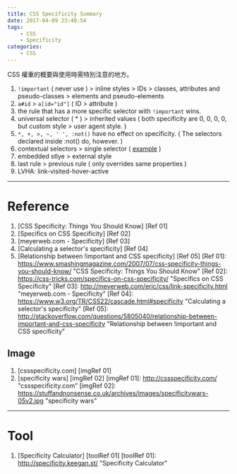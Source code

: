 ```yaml
---
title: CSS Specificity Summary
date: 2017-04-09 23:40:54
tags:
    - CSS
    - Specificity
categories:
    - CSS
---
```

CSS 權重的概要與使用時需特別注意的地方。

<!-- more -->

1. `!important` ( never use ) > inline styles > IDs > classes, attributes and pseudo-classes > elements and pseudo-elements
2. `a#id` > `a[id="id"]` ( ID > attribute )
3. the rule that has a more specific selector with `!important` wins.
4. universal selector ( * ) > inherited values ( both specificity are 0, 0, 0, 0, but custom style > user agent style. )
5. `*, +, >, ~, ' ', :not()` have no effect on specificity. ( The selectors declared inside :not() do, however. )
6. contextual selectors > single selector ( [example](https://jsfiddle.net/fe8myvx3/) )
7. embedded stlye > external style
8. last rule > previous rule ( only overrides same properties )
9. LVHA: link-visited-hover-active

---

# Reference
1. [CSS Specificity: Things You Should Know] [Ref 01]
2. [Specifics on CSS Specificity] [Ref 02]
3. [meyerweb.com - Specificity] [Ref 03]
4. [Calculating a selector's specificity] [Ref 04]
5. [Relationship between !important and CSS specificity] [Ref 05]
[Ref 01]: https://www.smashingmagazine.com/2007/07/css-specificity-things-you-should-know/ "CSS Specificity: Things You Should Know"
[Ref 02]: https://css-tricks.com/specifics-on-css-specificity/ "Specifics on CSS Specificity"
[Ref 03]: http://meyerweb.com/eric/css/link-specificity.html "meyerweb.com - Specificity"
[Ref 04]: https://www.w3.org/TR/CSS22/cascade.html#specificity "Calculating a selector's specificity"
[Ref 05]: http://stackoverflow.com/questions/5805040/relationship-between-important-and-css-specificity "Relationship between !important and CSS specificity"

## Image
1. [cssspecificity.com] [imgRef 01]
2. [specificity wars] [imgRef 02]
[imgRef 01]: http://cssspecificity.com/ "cssspecificity.com"
[imgRef 02]: https://stuffandnonsense.co.uk/archives/images/specificitywars-05v2.jpg "specificity wars"

---

# Tool
1. [Specificity Calculator] [toolRef 01]
[toolRef 01]: http://specificity.keegan.st/ "Specificity Calculator"